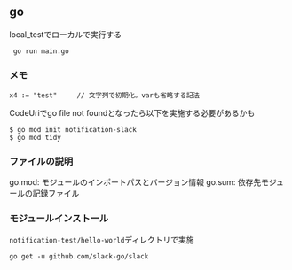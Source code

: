 
## go
local_testでローカルで実行する

```
 go run main.go
```

### メモ
`x4 := "test"     // 文字列で初期化。varも省略する記法`

CodeUriでgo file not foundとなったら以下を実施する必要があるかも
```
$ go mod init notification-slack
$ go mod tidy
```

### ファイルの説明
go.mod: モジュールのインポートパスとバージョン情報
go.sum: 依存先モジュールの記録ファイル

### モジュールインストール
`notification-test/hello-world`ディレクトリで実施

```
go get -u github.com/slack-go/slack
```

